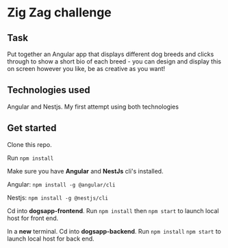 ﻿# Zig Zag challenge
 
 ## Task
 
Put together an Angular app that displays different dog breeds and clicks through to show a short bio of each breed - you can design and display this on screen however you like, be as creative as you want!

## Technologies used
 
Angular and Nestjs. My first attempt using both technologies 
 
## Get started

Clone this repo.

Run ``npm install``

Make sure you have **Angular** and **NestJs** cli's installed. 

Angular: ``npm install -g @angular/cli``

Nestjs: ``npm install -g @nestjs/cli``

Cd into **dogsapp-frontend**. Run ``npm install`` then ``npm start`` to launch local host for front end.

In a **new** terminal. Cd into **dogsapp-backend**. Run ``npm install`` ``npm start`` to launch local host for back end.
 
